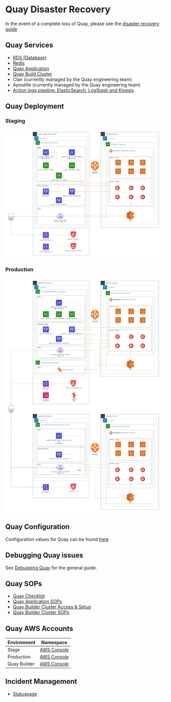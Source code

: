 # Quay Disaster Recovery

In the event of a complete loss of Quay, please see the [disaster recovery guide](disaster-recovery.md)

## Quay Services

- [RDS (Database)](services/database.md)
- [Redis](services/redis.md)
- [Quay Application](quayio.md)
- [Quay Build Cluster](builder.md)
- Clair (currently managed by the Quay engineering team)
- Apostille (currently managed by the Quay engineering team)
- [Action logs pipeline: ElasticSearch, LogStash and Kinesis](services/action-logs/overview.md)

## Quay Deployment

### Staging

![](images/quayio-stage-arch.png)

### Production

![](images/quayio-prod-arch.png)

## Quay Configuration

Configuration values for Quay can be found [here](https://docs.projectquay.io/manage_quay.html#quay-schema)

## Debugging Quay issues

See [Debugging Quay](issues/overview.md) for the general guide.

## Quay SOPs

- [Quay Checklist](quay-checklist.md)
- [Quay Application SOPs](quayio.md)
- [Quay Builder Cluster Access & Setup](quay-builder-ocp-cluster-setup/README.md)
- [Quay Builder Cluster SOPs](builder.md)

## Quay AWS Accounts

| Environment | Namespace |
| --- | --- |
|Stage|[AWS Console](https://quayio-stage.signin.aws.amazon.com/console)|
|Production|[AWS Console](https://quayio.signin.aws.amazon.com/console)|
|Quay Builder|[AWS Console](https://505980430375.signin.aws.amazon.com/console)|

## Incident Management

- [Statuspage](statuspage.md)
